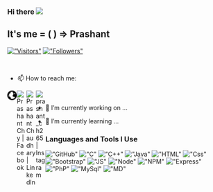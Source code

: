 ### Hi there  <img src="https://media.giphy.com/media/hvRJCLFzcasrR4ia7z/giphy.gif" width="25px">

## It's me = ( ) => Prashant 


[!["Visitors"](https://visitor-badge.laobi.icu/badge?page_id=Prashantch265.Prashantch265)](https://github.com/Prashantch265)
[!["Followers"](https://img.shields.io/github/followers/Prashantch265?label=Follow&style=social)](https://github.com/Prashantch265)


<br/>

- 📫 How to reach me: 
<div style="display = inline">
<a href="https://prashant-ch265.herokuapp.com/">
  <img align="left" alt="prashant" width="22px" src="https://raw.githubusercontent.com/iconic/open-iconic/master/svg/globe.svg" />
</a>
<a href="https://www.facebook.com/prashant.chy.39/">
  <img align="left" alt="Prashant Chy | Facebook" width="22px" src="https://cdn.jsdelivr.net/npm/simple-icons@3.13.0/icons/facebook.svg" />
</a>
<a href="https://www.instagram.com/prashant_ch265/">
  <img align="left" alt="Prashant Chaudhary | LinkedIn" width="22px" src="https://cdn.jsdelivr.net/npm/simple-icons@v3/icons/linkedin.svg" />
</a>
<a href="https://www.linkedin.com/in/prashant-ch265/">
  <img align="left" alt="prashant_ch265 | Instagram" width="22px" src="https://cdn.jsdelivr.net/npm/simple-icons@v3/icons/instagram.svg" />
</a>
</div>

<br/>

- 🔭 I’m currently working on ... 

- 🌱 I’m currently learning ...


### Languages and Tools I Use

!["GitHub"](https://img.shields.io/badge/GitHub-100000?style=for-the-badge&logo=github&logoColor=white)
!["C"](https://img.shields.io/badge/C-00599C?style=for-the-badge&logo=c&logoColor=white)
!["C++"](https://img.shields.io/badge/C%2B%2B-00599C?style=for-the-badge&logo=c%2B%2B&logoColor=white)
!["Java"](https://img.shields.io/badge/Java-ED8B00?style=for-the-badge&logo=java&logoColor=white)
!["HTML"](https://img.shields.io/badge/HTML5-E34F26?style=for-the-badge&logo=html5&logoColor=white)
!["Css"](https://img.shields.io/badge/CSS3-1572B6?style=for-the-badge&logo=css3&logoColor=white)
!["Bootstrap"](https://img.shields.io/badge/Bootstrap-563D7C?style=for-the-badge&logo=bootstrap&logoColor=white)
!["JS"](https://img.shields.io/badge/JavaScript-F7DF1E?style=for-the-badge&logo=javascript&logoColor=black)
!["Node"](https://img.shields.io/badge/Node.js-43853D?style=for-the-badge&logo=node.js&logoColor=white)
!["NPM"](https://img.shields.io/badge/NPM-CB3837?style=for-the-badge&logo=npm&logoColor=white)
!["Express"](https://img.shields.io/badge/Express.js-404D59?style=for-the-badge)
!["PhP"](https://img.shields.io/badge/PHP-777BB4?style=for-the-badge&logo=php&logoColor=white)
!["MySql"](https://img.shields.io/badge/MySQL-00000F?style=for-the-badge&logo=mysql&logoColor=white)
!["MD"](https://img.shields.io/badge/Markdown-000000?style=for-the-badge&logo=markdown&logoColor=white)




<!--
**Prashantch265/Prashantch265** is a ✨ _special_ ✨ repository because its `README.md` (this file) appears on your GitHub profile.

Here are some ideas to get you started:


- 👯 I’m looking to collaborate on ...
- 🤔 I’m looking for help with ...
- 💬 Ask me about ...

- 😄 Pronouns: ...
- ⚡ Fun fact: ...
-->
